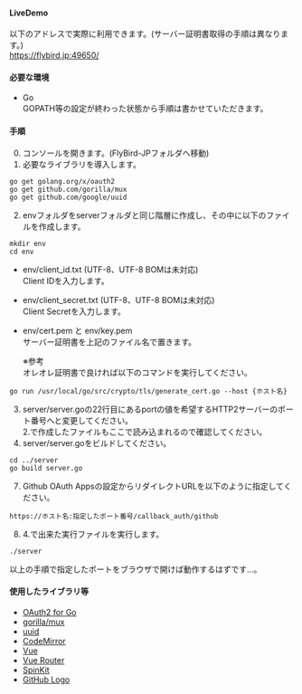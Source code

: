 #### LiveDemo
以下のアドレスで実際に利用できます。(サーバー証明書取得の手順は異なります。)  
https://flybird.jp:49650/

#### 必要な環境
- Go  
GOPATH等の設定が終わった状態から手順は書かせていただきます。

#### 手順
0. コンソールを開きます。(FlyBird-JPフォルダへ移動)
1. 必要なライブラリを導入します。
```
go get golang.org/x/oauth2 
go get github.com/gorilla/mux 
go get github.com/google/uuid
```
2. envフォルダをserverフォルダと同じ階層に作成し、その中に以下のファイルを作成します。  
```
mkdir env
cd env
```
- env/client_id.txt (UTF-8、UTF-8 BOMは未対応)  
Client IDを入力します。
- env/client_secret.txt (UTF-8、UTF-8 BOMは未対応)  
Client Secretを入力します。
- env/cert.pem と env/key.pem  
サーバー証明書を上記のファイル名で置きます。  
  
  ※参考  
  オレオレ証明書で良ければ以下のコマンドを実行してください。  
```
go run /usr/local/go/src/crypto/tls/generate_cert.go --host {ホスト名}
```
3. server/server.goの22行目にあるportの値を希望するHTTP2サーバーのポート番号へと変更してください。  
2.で作成したファイルもここで読み込まれるので確認してください。
4. server/server.goをビルドしてください。  
```
cd ../server
go build server.go
```
7. Github OAuth Appsの設定からリダイレクトURLを以下のように指定してください。  
```
https://ホスト名:指定したポート番号/callback_auth/github
```
8. 4.で出来た実行ファイルを実行します。  
```
./server
```

以上の手順で指定したポートをブラウザで開けば動作するはずです...。

#### 使用したライブラリ等
- [OAuth2 for Go](https://github.com/golang/oauth2)
- [gorilla/mux](https://github.com/gorilla/mux)
- [uuid](https://github.com/google/uuid)
- [CodeMirror](https://codemirror.net/)
- [Vue](https://jp.vuejs.org/)
- [Vue Router](https://router.vuejs.org/)
- [SpinKit](https://github.com/tobiasahlin/SpinKit)
- [GitHub Logo](https://github.com/logos)